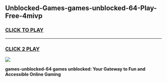 
## Unblocked-Games-games-unblocked-64-Play-Free-4mivp
<h3>
<a href="https://premium76.site?title=games-unblocked-64&ref=24M">CLICK TO PLAY</a></h3>
<hr>

<h3>
<a href="https://premium76.site?title=games-unblocked-64&ref=24M">CLICK 2 PLAY</a>
  
</h3>

<a href="https://premium76.site?title=games-unblocked-64&ref=24M"><img src="https://clearcache.store/games.png"></a>


**games-unblocked-64 games unblocked: Your Gateway to Fun and Accessible Online Gaming**
